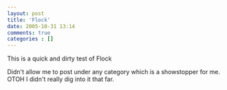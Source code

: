 ```yaml
---
layout: post
title: 'Flock'
date: 2005-10-31 13:14
comments: true
categories : []
---  
```


<p>This is a quick and dirty test of Flock<br /></p>

<p>Didn't allow me to post under any category which is a showstopper for me. OTOH I didn't really dig into it that far.</p>



